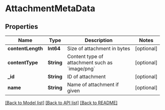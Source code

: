 # AttachmentMetaData

## Properties
Name | Type | Description | Notes
------------ | ------------- | ------------- | -------------
**contentLength** | **Int64** | Size of attachment in bytes | [optional] 
**contentType** | **String** | Content type of attachment such as &#x60;image/png&#x60; | [optional] 
**_id** | **String** | ID of attachment | [optional] 
**name** | **String** | Name of attachment if given | [optional] 

[[Back to Model list]](../README#documentation-for-models) [[Back to API list]](../README#documentation-for-api-endpoints) [[Back to README]](../README)



